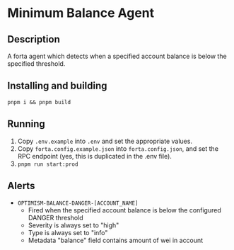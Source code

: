 # Minimum Balance Agent

## Description

A forta agent which detects when a specified account balance is below the
specified threshold.

## Installing and building

`pnpm i && pnpm build`

## Running

1. Copy `.env.example` into `.env` and set the appropriate values.
2. Copy `forta.config.example.json` into `forta.config.json`, and set the RPC endpoint (yes, this is
   duplicated in the .env file).
2. `pnpm run start:prod`

## Alerts

- `OPTIMISM-BALANCE-DANGER-[ACCOUNT_NAME]`
  - Fired when the specified account balance is below the configured DANGER threshold
  - Severity is always set to "high"
  - Type is always set to "info"
  - Metadata "balance" field contains amount of wei in account

